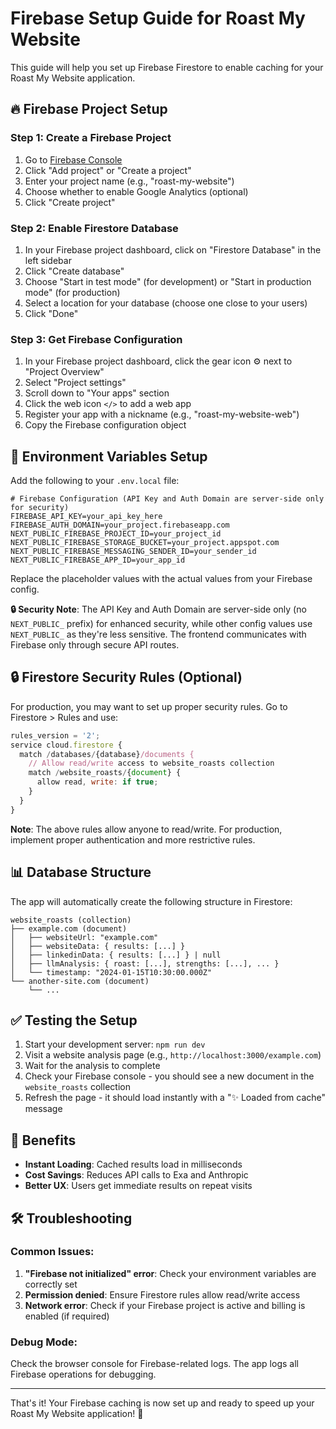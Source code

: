 # Firebase Setup Guide for Roast My Website

This guide will help you set up Firebase Firestore to enable caching for your Roast My Website application.

## 🔥 Firebase Project Setup

### Step 1: Create a Firebase Project
1. Go to [Firebase Console](https://console.firebase.google.com/)
2. Click "Add project" or "Create a project"
3. Enter your project name (e.g., "roast-my-website")
4. Choose whether to enable Google Analytics (optional)
5. Click "Create project"

### Step 2: Enable Firestore Database
1. In your Firebase project dashboard, click on "Firestore Database" in the left sidebar
2. Click "Create database"
3. Choose "Start in test mode" (for development) or "Start in production mode" (for production)
4. Select a location for your database (choose one close to your users)
5. Click "Done"

### Step 3: Get Firebase Configuration
1. In your Firebase project dashboard, click the gear icon ⚙️ next to "Project Overview"
2. Select "Project settings"
3. Scroll down to "Your apps" section
4. Click the web icon `</>` to add a web app
5. Register your app with a nickname (e.g., "roast-my-website-web")
6. Copy the Firebase configuration object

## 🔑 Environment Variables Setup

Add the following to your `.env.local` file:

```env
# Firebase Configuration (API Key and Auth Domain are server-side only for security)
FIREBASE_API_KEY=your_api_key_here
FIREBASE_AUTH_DOMAIN=your_project.firebaseapp.com
NEXT_PUBLIC_FIREBASE_PROJECT_ID=your_project_id
NEXT_PUBLIC_FIREBASE_STORAGE_BUCKET=your_project.appspot.com
NEXT_PUBLIC_FIREBASE_MESSAGING_SENDER_ID=your_sender_id
NEXT_PUBLIC_FIREBASE_APP_ID=your_app_id
```

Replace the placeholder values with the actual values from your Firebase config.

**🔒 Security Note**: The API Key and Auth Domain are server-side only (no `NEXT_PUBLIC_` prefix) for enhanced security, while other config values use `NEXT_PUBLIC_` as they're less sensitive. The frontend communicates with Firebase only through secure API routes.

## 🔒 Firestore Security Rules (Optional)

For production, you may want to set up proper security rules. Go to Firestore > Rules and use:

```javascript
rules_version = '2';
service cloud.firestore {
  match /databases/{database}/documents {
    // Allow read/write access to website_roasts collection
    match /website_roasts/{document} {
      allow read, write: if true;
    }
  }
}
```

**Note**: The above rules allow anyone to read/write. For production, implement proper authentication and more restrictive rules.

## 📊 Database Structure

The app will automatically create the following structure in Firestore:

```
website_roasts (collection)
├── example.com (document)
│   ├── websiteUrl: "example.com"
│   ├── websiteData: { results: [...] }
│   ├── linkedinData: { results: [...] } | null
│   ├── llmAnalysis: { roast: [...], strengths: [...], ... }
│   └── timestamp: "2024-01-15T10:30:00.000Z"
└── another-site.com (document)
    └── ...
```

## ✅ Testing the Setup

1. Start your development server: `npm run dev`
2. Visit a website analysis page (e.g., `http://localhost:3000/example.com`)
3. Wait for the analysis to complete
4. Check your Firebase console - you should see a new document in the `website_roasts` collection
5. Refresh the page - it should load instantly with a "✨ Loaded from cache" message

## 🚀 Benefits

- **Instant Loading**: Cached results load in milliseconds
- **Cost Savings**: Reduces API calls to Exa and Anthropic
- **Better UX**: Users get immediate results on repeat visits

## 🛠️ Troubleshooting

### Common Issues:

1. **"Firebase not initialized" error**: Check your environment variables are correctly set
2. **Permission denied**: Ensure Firestore rules allow read/write access
3. **Network error**: Check if your Firebase project is active and billing is enabled (if required)

### Debug Mode:
Check the browser console for Firebase-related logs. The app logs all Firebase operations for debugging.

---

That's it! Your Firebase caching is now set up and ready to speed up your Roast My Website application! 🎉
